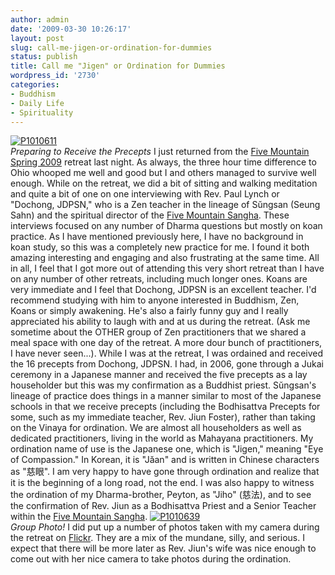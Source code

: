 ```yaml
---
author: admin
date: '2009-03-30 10:26:17'
layout: post
slug: call-me-jigen-or-ordination-for-dummies
status: publish
title: Call me "Jigen" or Ordination for Dummies
wordpress_id: '2730'
categories:
- Buddhism
- Daily Life
- Spirituality
---
```


[![P1010611](http://farm4.static.flickr.com/3462/3397892952_7d364f50fe.jpg)](http://www.flickr.com/photos/albill/3397892952/ "P1010611 by albill, on Flickr")\
*Preparing to Receive the Precepts*
I just returned from the [Five Mountain Spring
2009](http://cincinnatizen.org/images/spring-retreat-09.pdf) retreat
last night. As always, the three hour time difference to Ohio whooped me
well and good but I and others managed to survive well enough. While on
the retreat, we did a bit of sitting and walking meditation and quite a
bit of one on one interviewing with Rev. Paul Lynch or "Dochong, JDPSN,"
who is a Zen teacher in the lineage of Sŭngsan (Seung Sahn) and the
spiritual director of the [Five Mountain
Sangha](http://www.fivemountain.org). These interviews focused on any
number of Dharma questions but mostly on koan practice. As I have
mentioned previously here, I have no background in koan study, so this
was a completely new practice for me. I found it both amazing
interesting and engaging and also frustrating at the same time. All in
all, I feel that I got more out of attending this very short retreat
than I have on any number of other retreats, including much longer ones.
Koans are very immediate and I feel that Dochong, JDPSN is an excellent
teacher. I'd recommend studying with him to anyone interested in
Buddhism, Zen, Koans or simply awakening. He's also a fairly funny guy
and I really appreciated his ability to laugh with and at us during the
retreat. (Ask me sometime about the OTHER group of Zen practitioners
that we shared a meal space with one day of the retreat. A more dour
bunch of practitioners, I have never seen...). While I was at the
retreat, I was ordained and received the 16 precepts from Dochong,
JDPSN. I had, in 2006, gone through a Jukai ceremony in a Japanese
manner and received the five precepts as a lay householder but this was
my confirmation as a Buddhist priest. Sŭngsan's lineage of practice does
things in a manner similar to most of the Japanese schools in that we
receive precepts (including the Bodhisattva Precepts for some, such as
my immediate teacher, Rev. Jiun Foster), rather than taking on the
Vinaya for ordination. We are almost all householders as well as
dedicated practitioners, living in the world as Mahayana practitioners.
My ordination name of use is the Japanese one, which is "Jigen," meaning
"Eye of Compassion." In Korean, it is "Jăan" and is written in Chinese
characters as "慈眼". I am very happy to have gone through ordination and
realize that it is the beginning of a long road, not the end. I was also
happy to witness the ordination of my Dharma-brother, Peyton, as "Jiho"
(慈法), and to see the confirmation of Rev. Jiun as a Bodhisattva Priest
and a Senior Teacher within the [Five Mountain
Sangha](http://www.fivemountain.org/).
[![P1010639](http://farm4.static.flickr.com/3567/3397891134_5216a001bb.jpg)](http://www.flickr.com/photos/albill/3397891134/ "P1010639 by albill, on Flickr")\
*Group Photo!*
I did put up a number of photos taken with my camera during the retreat
on
[Flickr](http://www.flickr.com/photos/albill/sets/72157616018957981/).
They are a mix of the mundane, silly, and serious. I expect that there
will be more later as Rev. Jiun's wife was nice enough to come out with
her nice camera to take photos during the ordination.
